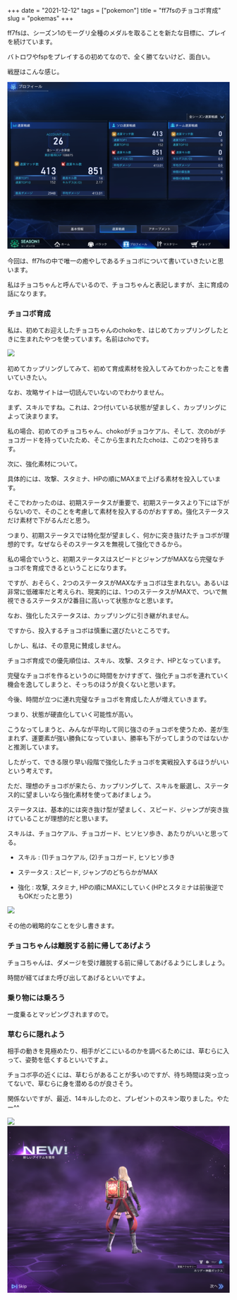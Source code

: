 +++
date = "2021-12-12"
tags = ["pokemon"]
title = "ff7fsのチョコボ育成"
slug = "pokemas"
+++

ff7fsは、シーズン1のモーグリ全種のメダルを取ることを新たな目標に、プレイを続けています。

バトロワやfspをプレイするの初めてなので、全く勝てないけど、面白い。

戦歴はこんな感じ。

![](https://raw.githubusercontent.com/syui/img/master/other/ff7fs_20211212_0025.png)


今回は、ff7fsの中で唯一の癒やしであるチョコボについて書いていきたいと思います。

私はチョコちゃんと呼んでいるので、チョコちゃんと表記しますが、主に育成の話になります。

### チョコボ育成

私は、初めてお迎えしたチョコちゃんのchokoを、はじめてカップリングしたときに生まれたやつを使っています。名前はchoです。

![](https://raw.githubusercontent.com/syui/img/master/other/ff7fs_20211212_0020.png)

初めてカップリングしてみて、初めて育成素材を投入してみてわかったことを書いていきたい。

なお、攻略サイトは一切読んでいないのでわかりません。

まず、スキルですね。これは、2つ付いている状態が望ましく、カップリングによって決まります。

私の場合、初めてのチョコちゃん、chokoがチョコケアル、そして、次のbがチョコガードを持っていたため、そこから生まれたたchoは、この2つを持ちます。

次に、強化素材について。

具体的には、攻撃、スタミナ、HPの順にMAXまで上げる素材を投入しています。

そこでわかったのは、初期ステータスが重要で、初期ステータスより下には下がらないので、そのことを考慮して素材を投入するのがおすすめ。強化ステータスだけ素材で下がるんだと思う。

つまり、初期ステータスでは特化型が望ましく、何かに突き抜けたチョコボが理想的です。なぜならそのステータスを無視して強化できるから。

私の場合でいうと、初期ステータスはスピードとジャンプがMAXなら完璧なチョコボを育成できるということになります。

ですが、おそらく、2つのステータスがMAXなチョコボは生まれない。あるいは非常に低確率だと考えられ、現実的には、1つのステータスがMAXで、ついで無視できるステータスが2番目に高いって状態かなと思います。

なお、強化したステータスは、カップリングに引き継がれません。

ですから、投入するチョコボは慎重に選びたいところです。

しかし、私は、その意見に賛成しません。

チョコボ育成での優先順位は、スキル、攻撃、スタミナ、HPとなっています。

完璧なチョコボを作るというのに時間をかけすぎて、強化チョコボを連れていく機会を逸してしまうと、そっちのほうが良くないと思います。

今後、時間が立つに連れ完璧なチョコボを育成した人が増えていきます。

つまり、状態が硬直化していく可能性が高い。

こうなってしまうと、みんなが平均して同じ強さのチョコボを使うため、差が生まれず、運要素が強い勝負になっていまい、勝率も下がってしまうのではないかと推測しています。

したがって、できる限り早い段階で強化したチョコボを実戦投入するほうがいいという考えです。

ただ、理想のチョコボが来たら、カップリングして、スキルを厳選し、ステータス的に望ましいなら強化素材を使ってあげましょう。

ステータスは、基本的には突き抜け型が望ましく、スピード、ジャンプが突き抜けていることが理想的だと思います。

スキルは、チョコケアル、チョコガード、ヒソヒソ歩き、あたりがいいと思ってる。

- スキル : (1)チョコケアル, (2)チョコガード, ヒソヒソ歩き

- ステータス : スピード, ジャンプのどちらかがMAX

- 強化 : 攻撃, スタミナ, HPの順にMAXにしていく(HPとスタミナは前後逆でもOKだったと思う)

![](https://raw.githubusercontent.com/syui/img/master/other/ff7fs_20211212_0022.png)

その他の戦略的なことを少し書きます。

### チョコちゃんは離脱する前に帰してあげよう

チョコちゃんは、ダメージを受け離脱する前に帰してあげるようにしましょう。

時間が経てばまた呼び出してあげるといいですよ。

### 乗り物には乗ろう

一度乗るとマッピングされますので。

### 草むらに隠れよう

相手の動きを見極めたり、相手がどこにいるのかを調べるためには、草むらに入って、姿勢を低くするといいですよ。

チョコボ亭の近くには、草むらがあることが多いのですが、待ち時間は突っ立ってないで、草むらに身を潜めるのが良さそう。

関係ないですが、最近、14キルしたのと、プレゼントのスキン取りました。やたー^^


![](https://raw.githubusercontent.com/syui/img/master/other/ff7fs_20211212_0016.png)
![](https://raw.githubusercontent.com/syui/img/master/other/ff7fs_20211212_0015.png)


